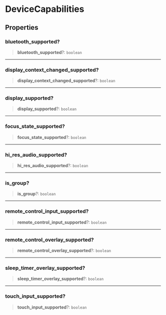 # DeviceCapabilities

## Properties

### bluetooth_supported?

> **bluetooth_supported**?: `boolean`

***

### display_context_changed_supported?

> **display_context_changed_supported**?: `boolean`

***

### display_supported?

> **display_supported**?: `boolean`

***

### focus_state_supported?

> **focus_state_supported**?: `boolean`

***

### hi_res_audio_supported?

> **hi_res_audio_supported**?: `boolean`

***

### is_group?

> **is_group**?: `boolean`

***

### remote_control_input_supported?

> **remote_control_input_supported**?: `boolean`

***

### remote_control_overlay_supported?

> **remote_control_overlay_supported**?: `boolean`

***

### sleep_timer_overlay_supported?

> **sleep_timer_overlay_supported**?: `boolean`

***

### touch_input_supported?

> **touch_input_supported**?: `boolean`
